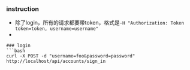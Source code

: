### instruction
* 除了login，所有的请求都要带token，格式是`-H "Authorization: Token token=token, username=username"`
*

```
### login
```bash
curl -X POST -d "username=foo&password=password" http://localhost/api/accounts/sign_in
```
